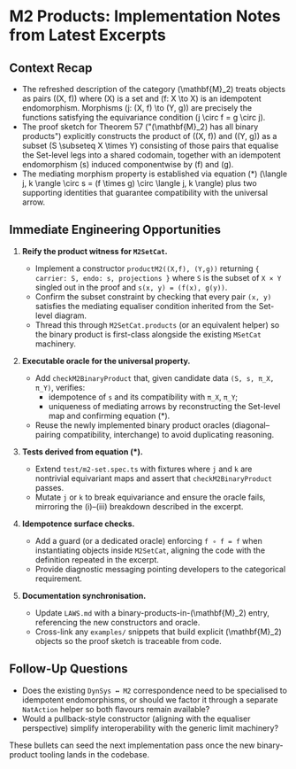 # M2 Products: Implementation Notes from Latest Excerpts

## Context Recap
- The refreshed description of the category \(\mathbf{M}_2\) treats objects as pairs \((X, f)\) where \(X\) is a set and \(f: X \to X\) is an idempotent endomorphism. Morphisms \(j: (X, f) \to (Y, g)\) are precisely the functions satisfying the equivariance condition \(j \circ f = g \circ j\).
- The proof sketch for Theorem 57 ("\(\mathbf{M}_2\) has all binary products") explicitly constructs the product of \((X, f)\) and \((Y, g)\) as a subset \(S \subseteq X \times Y\) consisting of those pairs that equalise the Set-level legs into a shared codomain, together with an idempotent endomorphism \(s\) induced componentwise by \(f\) and \(g\).
- The mediating morphism property is established via equation (*) \(\langle j, k \rangle \circ s = (f \times g) \circ \langle j, k \rangle\) plus two supporting identities that guarantee compatibility with the universal arrow.

## Immediate Engineering Opportunities
1. **Reify the product witness for `M2SetCat`.**
   - Implement a constructor `productM2((X,f), (Y,g))` returning `{ carrier: S, endo: s, projections }` where `S` is the subset of `X × Y` singled out in the proof and `s(x, y) = (f(x), g(y))`.
   - Confirm the subset constraint by checking that every pair `(x, y)` satisfies the mediating equaliser condition inherited from the Set-level diagram.
   - Thread this through `M2SetCat.products` (or an equivalent helper) so the binary product is first-class alongside the existing `MSetCat` machinery.

2. **Executable oracle for the universal property.**
   - Add `checkM2BinaryProduct` that, given candidate data `(S, s, π_X, π_Y)`, verifies:
     - idempotence of `s` and its compatibility with `π_X`, `π_Y`;
     - uniqueness of mediating arrows by reconstructing the Set-level map and confirming equation (*).
   - Reuse the newly implemented binary product oracles (diagonal–pairing compatibility, interchange) to avoid duplicating reasoning.

3. **Tests derived from equation (*).**
   - Extend `test/m2-set.spec.ts` with fixtures where `j` and `k` are nontrivial equivariant maps and assert that `checkM2BinaryProduct` passes.
   - Mutate `j` or `k` to break equivariance and ensure the oracle fails, mirroring the (i)–(iii) breakdown described in the excerpt.

4. **Idempotence surface checks.**
   - Add a guard (or a dedicated oracle) enforcing `f ∘ f = f` when instantiating objects inside `M2SetCat`, aligning the code with the definition repeated in the excerpt.
   - Provide diagnostic messaging pointing developers to the categorical requirement.

5. **Documentation synchronisation.**
   - Update `LAWS.md` with a binary-products-in-\(\mathbf{M}_2\) entry, referencing the new constructors and oracle.
   - Cross-link any `examples/` snippets that build explicit \(\mathbf{M}_2\) objects so the proof sketch is traceable from code.

## Follow-Up Questions
- Does the existing `DynSys ↔ M2` correspondence need to be specialised to idempotent endomorphisms, or should we factor it through a separate `NatAction` helper so both flavours remain available?
- Would a pullback-style constructor (aligning with the equaliser perspective) simplify interoperability with the generic limit machinery?

These bullets can seed the next implementation pass once the new binary-product tooling lands in the codebase.
